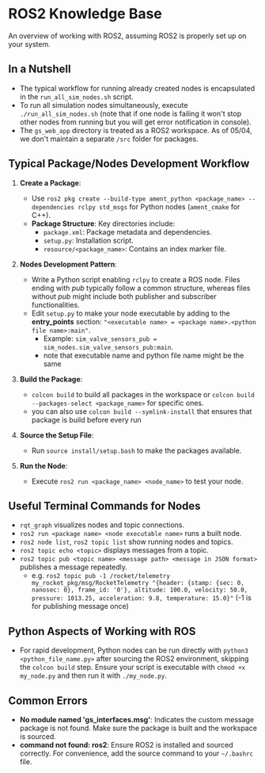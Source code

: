 # ROS2 Knowledge Base

An overview of working with ROS2, assuming ROS2 is properly set up on your system.

## In a Nutshell
- The typical workflow for running already created nodes is encapsulated in the `run_all_sim_nodes.sh` script.
- To run all simulation nodes simultaneously, execute `./run_all_sim_nodes.sh` (note that if one node is failing it won't stop other nodes from running but you will get error notification in console).
- The `gs_web_app` directory is treated as a ROS2 workspace. As of 05/04, we don't maintain a separate `/src` folder for packages.

## Typical Package/Nodes Development Workflow
1. **Create a Package**:
   - Use `ros2 pkg create --build-type ament_python <package_name> --dependencies rclpy std_msgs` for Python nodes (`ament_cmake` for C++).
   - **Package Structure**: Key directories include:
     - `package.xml`: Package metadata and dependencies.
     - `setup.py`: Installation script.
     - `resource/<package_name>`: Contains an index marker file.

2. **Nodes Development Pattern**:
   - Write a Python script enabling `rclpy` to create a ROS node. Files ending with *pub* typically follow a common structure, whereas files without *pub* might include both publisher and subscriber functionalities.
   - Edit `setup.py` to make your node executable by adding to the **entry_points** section: `"<executable name> = <package name>.<python file name>:main"`.
     - Example: `sim_valve_sensors_pub = sim_nodes.sim_valve_sensors_pub:main`.
     - note that executable name and python file name might be the same

3. **Build the Package**:
   - `colcon build` to build all packages in the workspace or `colcon build --packages-select <package_name>` for specific ones.
   - you can also use `colcon build --symlink-install` that ensures that package is build before every run
4. **Source the Setup File**:
   - Run `source install/setup.bash` to make the packages available.
5. **Run the Node**:
   - Execute `ros2 run <package_name> <node_name>` to test your node.

## Useful Terminal Commands for Nodes
- `rqt_graph` visualizes nodes and topic connections.
- `ros2 run <package name> <node executable name>` runs a built node.
- `ros2 node list`, `ros2 topic list` show running nodes and topics.
- `ros2 topic echo <topic>` displays messages from a topic.
- `ros2 topic pub <topic name> <message path> <message in JSON format>` publishes a message repeatedly.
    - e.g. `ros2 topic pub -1 /rocket/telemetry my_rocket_pkg/msg/RocketTelemetry "{header: {stamp: {sec: 0, nanosec: 0}, frame_id: '0'}, altitude: 100.0, velocity: 50.0, pressure: 1013.25, acceleration: 9.8, temperature: 15.0}"` (-1 is for publishing message once)

## Python Aspects of Working with ROS
- For rapid development, Python nodes can be run directly with `python3 <python_file_name.py>` after sourcing the ROS2 environment, skipping the `colcon build` step. Ensure your script is executable with `chmod +x my_node.py` and then run it with `./my_node.py`.

## Common Errors
- **No module named 'gs_interfaces.msg'**: Indicates the custom message package is not found. Make sure the package is built and the workspace is sourced.
- **command not found: ros2**: Ensure ROS2 is installed and sourced correctly. For convenience, add the source command to your `~/.bashrc` file.
